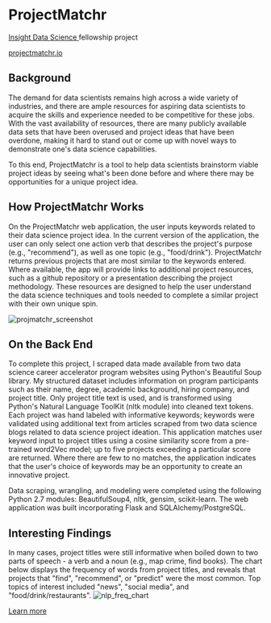 # ProjectMatchr
<a href="http://insightdatascience.com"> Insight Data Science </a> fellowship project

<a href="http://projectmatchr.io">projectmatchr.io</a>

## Background
The demand for data scientists remains high across a wide variety of industries, and there are ample resources for aspiring data scientists to acquire the skills and experience needed to be competitive for these jobs. With the vast availability of resources, there are many publicly available data sets that have been overused and project ideas that have been overdone, making it hard to stand out or come up with novel ways to demonstrate one's data science capabilities.

To this end, ProjectMatchr is a tool to help data scientists brainstorm viable project ideas by seeing what's been done before and where there may be opportunities for a unique project idea. 

## How ProjectMatchr Works
On the ProjectMatchr web application, the user inputs keywords related to their data science project idea. In the current version of the application, the user can only select one action verb that describes the project's purpose (e.g., "recommend"), as well as one topic (e.g., "food/drink"). ProjectMatchr returns previous projects that are most similar to the keywords entered. Where available, the app will provide links to additional project resources, such as a github repository or a presentation describing the project methodology. These resources are designed to help the user understand the data science techniques and tools needed to complete a similar project with their own unique spin. 

![projmatchr_screenshot](https://user-images.githubusercontent.com/7207786/41804599-7a58121c-7667-11e8-98ab-d18e6820d76e.jpg)

## On the Back End
To complete this project, I scraped data made available from two data science career accelerator program websites using Python's Beautiful Soup library. My structured dataset includes information on program participants such as their name, degree, academic background, hiring company, and project title. Only project title text is used, and is transformed using Python's Natural Language ToolKit (nltk module) into cleaned text tokens. Each project was hand labeled with informative keywords; keywords were validated using additional text from articles scraped from two data science blogs related to data science project ideation. This application matches user keyword input to project titles using a cosine similarity score from a pre-trained word2Vec model; up to five projects exceeding a particular score are returned. Where there are few to no matches, the application indicates that the user's choice of keywords may be an opportunity to create an innovative project.

Data scraping, wrangling, and modeling were completed using the following Python 2.7 modules: BeautifulSoup4, nltk, gensim, scikit-learn. The web application was built incorporating Flask and SQLAlchemy/PostgreSQL. 


## Interesting Findings
In many cases, project titles were still informative when boiled down to two parts of speech - a verb and a noun (e.g., map crime, find books). The chart below displays the frequency of words from project titles, and reveals that projects that "find", "recommend", or "predict" were the most common. Top topics of interest included "news", "social media", and "food/drink/restaurants".
![nlp_freq_chart](https://user-images.githubusercontent.com/7207786/41804676-aeb2ae72-7668-11e8-950c-640dc4c43150.png)

<a href="http://bit.ly/2Ix4Dfk"> Learn more </a>
